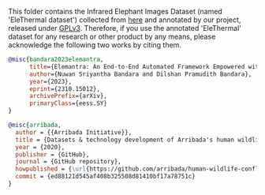 This folder contains the Infrared Elephant Images Dataset (named 'EleThermal dataset') collected from [here](https://github.com/arribada/human-wildlife-conflict#datasets--technology-development-of-arribadas-human-wildlife-conflict-solutions) and annotated by our project, released under [GPLv3](https://www.gnu.org/licenses/gpl-3.0.en.html). Therefore, if you use the annotated 'EleThermal' dataset for any research or other product by any means, please acknowledge the following two works by citing them.

```bibtex
@misc{bandara2023elemantra,
      title={Elemantra: An End-to-End Automated Framework Empowered with AI and IoT for Tackling Human-Elephant Conflict in Elephant-Range Countries}, 
      author={Nuwan Sriyantha Bandara and Dilshan Pramudith Bandara},
      year={2023},
      eprint={2310.15012},
      archivePrefix={arXiv},
      primaryClass={eess.SY}
}
```

```bibtex
@misc{arribada,
  author = {{Arribada Initiative}},
  title = {Datasets & technology development of Arribada's human wildlife conflict solutions},
  year = {2020},
  publisher = {GitHub},
  journal = {GitHub repository},
  howpublished = {\url{https://github.com/arribada/human-wildlife-conflict}},
  commit = {ed88121d545af408b325508d81410bf17a78751c}
}
```
